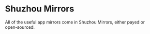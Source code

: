 # Shuzhou Mirrors
All of the useful app mirrors come in Shuzhou Mirrors, either payed or open-sourced.
